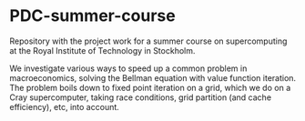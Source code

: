 # PDC-summer-course

Repository with the project work for a summer course on supercomputing at the
Royal Institute of Technology in Stockholm.

We investigate various ways to speed up a common problem in macroeconomics,
solving the Bellman equation with value function iteration. The problem boils down
to fixed point iteration on a grid, which we do on a Cray supercomputer, taking
race conditions, grid partition (and cache efficiency), etc, into account.
